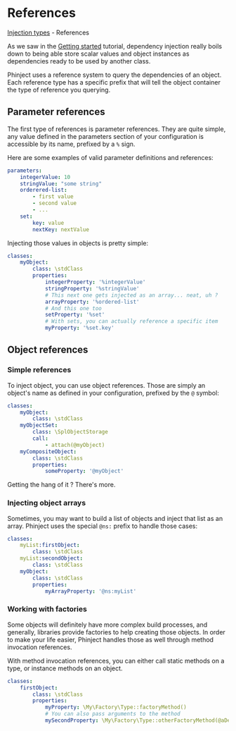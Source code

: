 # References

[Injection types](./02-Injection-types.md) - References

As we saw in the [Getting started](01-Getting-started.md) tutorial, dependency injection really boils down to being able store scalar values and object instances as dependencies ready to be used by another class.

Phinject uses a reference system to query the dependencies of an object. Each reference type has a specific prefix that will tell the object container the type of reference you querying.

## Parameter references

The first type of references is parameter references. They are quite simple, any value defined in the parameters section of your configuration is accessible by its name, prefixed by a `%` sign.

Here are some examples of valid parameter definitions and references:

```yaml
parameters:
    integerValue: 10
    stringValue: "some string"
    orderered-list:
        - first value
        - second value
        - ...
    set:
        key: value
        nextKey: nextValue
```

Injecting those values in objects is pretty simple:

```yaml
classes:
    myObject:
        class: \stdClass
        properties:
            integerProperty: '%integerValue'
            stringProperty: '%stringValue'
            # This next one gets injected as an array... neat, uh ?
            arrayProperty: '%ordered-list'
            # And this one too
            setProperty: '%set'
            # With sets, you can actually reference a specific item
            myProperty: '%set.key'
```

## Object references

### Simple references

To inject object, you can use object references. Those are simply an object's name as defined in your configuration, prefixed by the `@` symbol:

```yaml
classes:
    myObject:
        class: \stdClass
    myObjectSet:
        class: \SplObjectStorage
        call:
            - attach(@myObject)
    myCompositeObject:
        class: \stdClass
        properties:
            someProperty: '@myObject'
```

Getting the hang of it ? There's more.

### Injecting object arrays

Sometimes, you may want to build a list of objects and inject that list as an array. Phinject uses the special `@ns:` prefix to handle those cases:

```yaml
classes:
    myList:firstObject:
        class: \stdClass
    myList:secondObject:
        class: \stdClass
    myObject:
        class: \stdClass
        properties:
            myArrayProperty: '@ns:myList'
```

### Working with factories

Some objects will definitely have more complex build processes, and generally, libraries provide factories to help creating those objects. In order to make your life easier, Phinject handles those as well through method invocation references.

With method invocation references, you can either call static methods on a type, or instance methods on an object.

```yaml
classes:
    firstObject:
        class: \stdClass
        properties:
            myProperty: \My\Factory\Type::factoryMethod()
            # You can also pass arguments to the method
            mySecondProperty: \My\Factory\Type::otherFactoryMethod(@aDependencyObject, %someParameterValue)
```

